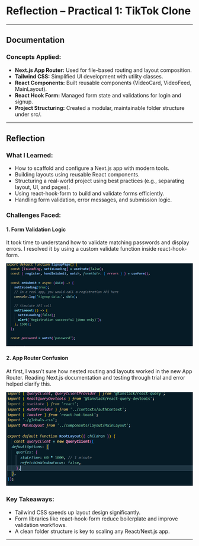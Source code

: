 # Reflection – Practical 1: TikTok Clone
---

## Documentation

### Concepts Applied:

- **Next.js App Router:** Used for file-based routing and layout composition.
- **Tailwind CSS:** Simplified UI development with utility classes.
- **React Components:** Built reusable components (VideoCard, VideoFeed, MainLayout).
- **React Hook Form:** Managed form state and validations for login and signup.
- **Project Structuring:** Created a modular, maintainable folder structure under src/.

---

##  Reflection

### What I Learned:

- How to scaffold and configure a Next.js app with modern tools.
- Building layouts using reusable React components.
- Structuring a real-world project using best practices (e.g., separating layout, UI, and pages).
- Using react-hook-form to build and validate forms efficiently.
- Handling form validation, error messages, and submission logic.

### Challenges Faced:

#### 1. Form Validation Logic
It took time to understand how to validate matching passwords and display errors. I resolved it by using a custom validate function inside react-hook-form.

![alt text](Screenshot/validation.png)


#### 2. App Router Confusion
At first, I wasn’t sure how nested routing and layouts worked in the new App Router. Reading Next.js documentation and testing through trial and error helped clarify this.

![alt text](Screenshot/rouer.png)


### Key Takeaways:

- Tailwind CSS speeds up layout design significantly.
- Form libraries like react-hook-form reduce boilerplate and improve validation workflows.
- A clean folder structure is key to scaling any React/Next.js app.

---
